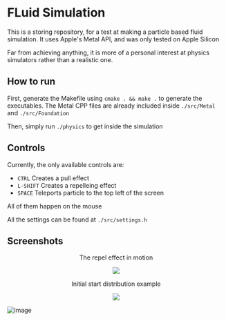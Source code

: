 # FLuid Simulation

This is a storing repository, for a test at making a particle based fluid simulation. It uses Apple's Metal API, and was only tested on Apple Silicon

Far from achieving anything, it is more of a personal interest at physics simulators rather than a realistic one.

## How to run

First, generate the Makefile using `cmake . && make .` to generate the executables. The Metal CPP files are already included inside `./src/Metal` and `./src/Foundation`

Then, simply run `./physics` to get inside the simulation

## Controls

Currently, the only available controls are:
- `CTRL` Creates a pull effect
- `L-SHIFT` Creates a repelleing effect 
- `SPACE` Teleports particle to the top left of the screen

All of them happen on the mouse

All the settings can be found at `./src/settings.h`

## Screenshots

<p align="center">
The repel effect in motion
</p>

<p align="center">
  <img src="https://github.com/Al0den/Fluid-Simulator/assets/111601320/af0155f2-7a15-425d-b853-f7fe34cb80dc">
</p>

<p align="center">
Initial start distribution example
</p>

<p align="center">
    <img src="https://github.com/Al0den/Fluid-Simulator/assets/111601320/af0155f2-7a15-425d-b853-f7fe34cb80dc">
</p>

![image](https://github.com/Al0den/Fluid-Simulator/assets/111601320/233eea58-7640-4d65-8054-1a394ba2eaaf)


